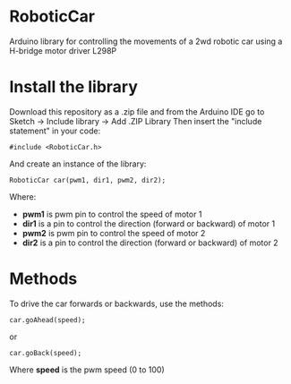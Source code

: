 # RoboticCar
Arduino library for controlling the movements of a 2wd robotic car using a H-bridge motor driver L298P


# Install the library

Download this repository as a .zip file and from the Arduino IDE go to Sketch -> Include library -> Add .ZIP Library
Then insert the "include statement" in your code:

``#include <RoboticCar.h>`` 

And create an instance of the library:

``RoboticCar car(pwm1, dir1, pwm2, dir2);``

Where:
- **pwm1** is pwm pin to control the speed of motor 1
- **dir1** is a pin to control the direction (forward or backward) of motor 1
- **pwm2** is pwm pin to control the speed of motor 2
- **dir2** is a pin to control the direction (forward or backward) of motor 2

# Methods

To drive the car forwards or backwards, use the methods:

``car.goAhead(speed);``

or

``car.goBack(speed);``

Where **speed** is the pwm speed (0 to 100) 
